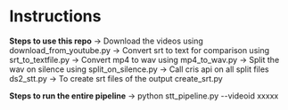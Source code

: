 # Instructions

**Steps to use this repo**
-> Download the videos using                        download_from_youtube.py
-> Convert srt to text for                          comparison using srt_to_textfile.py
-> Convert mp4 to wav using                         mp4_to_wav.py
-> Split the wav on silence using                   split_on_silence.py
-> Call cris api on all split files                 ds2_stt.py
-> To create srt files of the output                create_srt.py

**Steps to run the entire pipeline**
-> python stt_pipeline.py --videoid xxxxx
